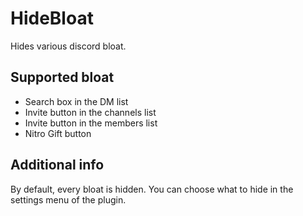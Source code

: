 # HideBloat
Hides various discord bloat.

## Supported bloat
- Search box in the DM list
- Invite button in the channels list
- Invite button in the members list
- Nitro Gift button

## Additional info
By default, every bloat is hidden. You can choose what to hide in the settings menu of the plugin.